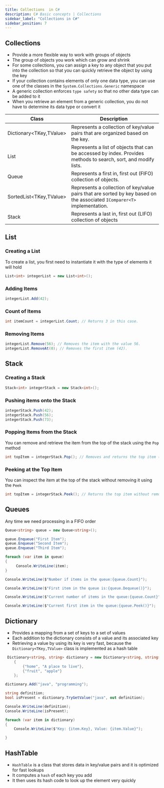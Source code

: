```yaml
---
title: Collections  in C#
description: C# Basic concepts | Collections
sidebar_label: "Collections in C#"
sidebar_position: 7
---
```


## Collections

- Provide a more flexible way to work with groups of objects
- The group of objects you work which can grow and shrink
- For some collections, you can assign a key to any object that you put into the collection so that you can quickly retrieve the object by using the key
- If your collection contains elements of only one data type, you can use one of the classes in the `System.Collections.Generic` namespace
- A generic collection enforces `type safety` so that no other data type can be added to it
- When you retrieve an element from a generic collection, you do not have to determine its data type or convert it

| Class                   | Description                                                                                                              |
| ----------------------- | ------------------------------------------------------------------------------------------------------------------------ |
| Dictionary<TKey,TValue> | Represents a collection of key/value pairs that are organized based on the key.                                          |
| List                    | Represents a list of objects that can be accessed by index. Provides methods to search, sort, and modify lists.          |
| Queue                   | Represents a first in, first out (FIFO) collection of objects.                                                           |
| SortedList<TKey,TValue> | Represents a collection of key/value pairs that are sorted by key based on the associated `IComparer<T>` implementation. |
| Stack                   | Represents a last in, first out (LIFO) collection of objects                                                             |

## List

### Creating a List

To create a list, you first need to instantiate it with the type of elements it will hold

```csharp
List<int> integerList = new List<int>();
```

### Adding Items

```csharp
integerList.Add(42);
```

### Count of Items

```csharp
int itemCount = integerList.Count; // Returns 3 in this case.
```

### Removing Items

```csharp
integerList.Remove(56); // Removes the item with the value 56.
integerList.RemoveAt(0); // Removes the first item (42).
```

## Stack

### Creating a Stack

```csharp
Stack<int> integerStack = new Stack<int>();
```

### Pushing items onto the Stack

```csharp
integerStack.Push(42);
integerStack.Push(56);
integerStack.Push(73);
```

### Popping Items from the Stack

You can remove and retrieve the item from the top of the stack using the `Pop` method

```csharp
int topItem = integerStack.Pop(); // Removes and returns the top item (73).
```

### Peeking at the Top Item

You can inspect the item at the top of the stack without removing it using the `Peek`

```csharp
int topItem = integerStack.Peek(); // Returns the top item without removing it (56).
```

## Queues

Any time we need processing in a FIFO order

```csharp
Queue<string> queue = new Queue<string>();

queue.Enqueue("First Item");
queue.Enqueue("Second Item");
queue.Enqueue("Third Item");

foreach (var item in queue)
{
     Console.WriteLine(item);
}

Console.WriteLine($"Number if items in the queue:{queue.Count}");

Console.WriteLine($"First item in the queue is:{queue.Dequeue()}");

Console.WriteLine($"Current number of items in the queue:{queue.Count}");

Console.WriteLine($"Current first item in the queue:{queue.Peek()}");

```

## Dictionary

- Provides a mapping from a set of keys to a set of values
- Each addition to the dictionary consists of a value and its associated key
- Retrieving a value by using its key is very fast, because the `Dictionary<TKey,TValue>` class is implemented as a hash table

```csharp
 Dictionary<string, string> dictionary = new Dictionary<string, string>()
    {
        {"home", "A place to live"},
        {"fruit", "apple"}
    };

dictionary.Add("java", "programming");

string definition;
bool isPresent = dictionary.TryGetValue("java", out definition);

Console.WriteLine(definition);
Console.WriteLine(isPresent);

foreach (var item in dictionary)
{
    Console.WriteLine($"Key: {item.Key}, Value: {item.Value}");

}
```

## HashTable

- `HashTable` is a class that stores data in key/value pairs and it is optimized for fast lookups
- It computes a `hash` of each key you add
- It then uses its hash code to look up the element very quickly
